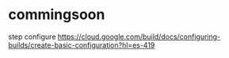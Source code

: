 # commingsoon

step configure https://cloud.google.com/build/docs/configuring-builds/create-basic-configuration?hl=es-419
